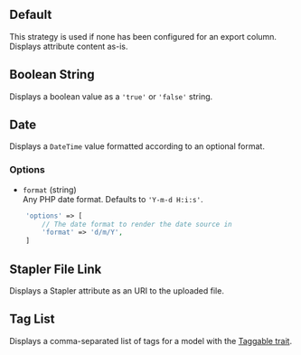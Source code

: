 ## Default

This strategy is used if none has been configured for an export column.
Displays attribute content as-is.


## Boolean String

Displays a boolean value as a `'true'` or `'false'` string.


## Date

Displays a `DateTime` value formatted according to an optional format.

### Options

- `format` (string)  
    Any PHP date format. Defaults to `'Y-m-d H:i:s'`.
    
```php
    'options' => [
        // The date format to render the date source in
        'format' => 'd/m/Y',
    ]
```

## Stapler File Link

Displays a Stapler attribute as an URI to the uploaded file.


## Tag List

Displays a comma-separated list of tags for a model with the [Taggable trait](https://github.com/rtconner/laravel-tagging). 
